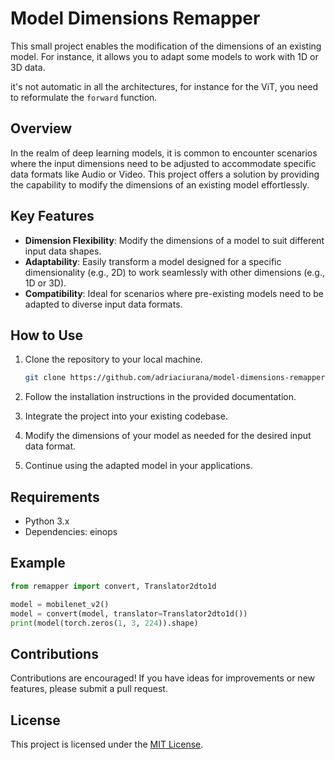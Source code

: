 # Model Dimensions Remapper

This small project enables the modification of the dimensions of an existing model. For instance, it allows you to adapt some models to work with 1D or 3D data.

it's not automatic in all the architectures, for instance for the ViT, you need to reformulate the `forward` function.


## Overview

In the realm of deep learning models, it is common to encounter scenarios where the input dimensions need to be adjusted to accommodate specific data formats like Audio or Video. This project offers a solution by providing the capability to modify the dimensions of an existing model effortlessly.

## Key Features

- **Dimension Flexibility**: Modify the dimensions of a model to suit different input data shapes.
- **Adaptability**: Easily transform a model designed for a specific dimensionality (e.g., 2D) to work seamlessly with other dimensions (e.g., 1D or 3D).
- **Compatibility**: Ideal for scenarios where pre-existing models need to be adapted to diverse input data formats.

## How to Use

1. Clone the repository to your local machine.
   ```bash
   git clone https://github.com/adriaciurana/model-dimensions-remapper.git
   ```

2. Follow the installation instructions in the provided documentation.

3. Integrate the project into your existing codebase.

4. Modify the dimensions of your model as needed for the desired input data format.

5. Continue using the adapted model in your applications.

## Requirements

- Python 3.x
- Dependencies: einops

## Example

```python
from remapper import convert, Translator2dto1d

model = mobilenet_v2()
model = convert(model, translator=Translator2dto1d())
print(model(torch.zeros(1, 3, 224)).shape)
```

## Contributions

Contributions are encouraged! If you have ideas for improvements or new features, please submit a pull request.

## License

This project is licensed under the [MIT License](LICENSE).